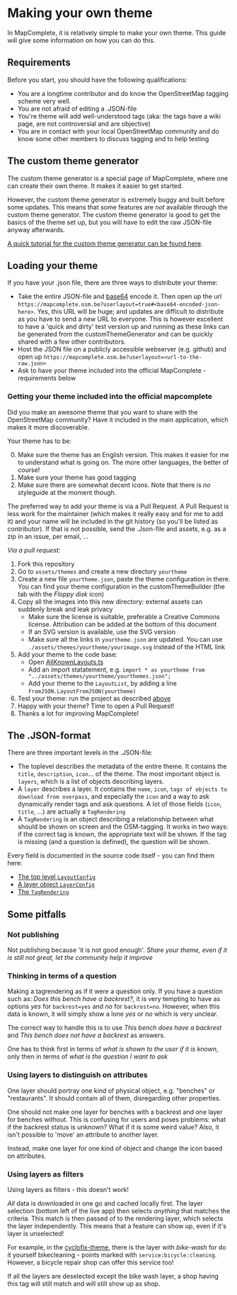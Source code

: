 Making your own theme
=====================

In MapComplete, it is relatively simple to make your own theme. This guide will give some information on how you can do this.

Requirements
------------

Before you start, you should have the following qualifications:

- You are a longtime contributor and do know the OpenStreetMap tagging scheme very well.
- You are not afraid of editing a .JSON-file
- You're theme will add well-understood tags (aka: the tags have a wiki page, are not controversial and are objective)
- You are in contact with your local OpenStreetMap community and do know some other members to discuss tagging and to help testing


The custom theme generator
--------------------------

The custom theme generator is a special page of MapComplete, where one can create their own theme. It makes it easier to get started.

However, the custom theme generator is extremely buggy and built before some updates. This means that some features are _not_ available through the custom theme generator. The custom theme generator is good to get the basics of the theme set up, but you will have to edit the raw JSON-file anyway afterwards.

[A quick tutorial for the custom theme generator can be found here](https://www.youtube.com/watch?v=nVbFrNVPxPw).

Loading your theme
------------------

If you have your .json file, there are three ways to distribute your theme:

- Take the entire JSON-file and [base64](https://www.base64encode.org/) encode it. Then open up the url `https://mapcomplete.osm.be?userlayout=true#<base64-encoded-json-here>`. Yes, this URL will be huge; and updates are difficult to distribute as you have to send a new URL to everyone. This is however excellent to have a 'quick and dirty' test version up and running as these links can be generated from the customThemeGenerator and can be quickly shared with a few other contributors.
- Host the JSON file on a publicly accessible webserver (e.g. github) and open up `https://mapcomplete.osm.be?userlayout=<url-to-the-raw.json>`
- Ask to have your theme included into the official MapComplete - requirements below

### Getting your theme included into the official mapcomplete

Did you make an awesome theme that you want to share with the OpenStreetMap community? Have it included in the main application, which makes it more discoverable.

Your theme has to be:

0) Make sure the theme has an English version. This makes it easier for me to understand what is going on. The more other languages, the better of course!
1) Make sure your theme has good tagging
3) Make sure there are somewhat decent icons. Note that there is _no_ styleguide at the moment though.

The preferred way to add your theme is via a Pull Request. A Pull Request is less work for the maintainer (which makes it really easy and for me to add it) and your name will be included in the git history (so you'll be listed as contributor). If that is not possible, send the .Json-file and assets, e.g. as a zip in an issue, per email, ...

*Via a pull request:*

1) Fork this repository
2) Go to `assets/themes` and create a new directory `yourtheme`
3) Create a new file `yourtheme.json`, paste the theme configuration in there. You can find your theme configuration in the customThemeBuilder (the tab with the *Floppy disk* icon)
4) Copy all the images into this new directory: external assets can suddenly break and leak privacy
   - Make sure the license is suitable, preferable a Creative Commons license. Attribution can be added at the bottom of this document
   - If an SVG version is available, use the SVG version
   - Make sure all the links in `yourtheme.json` are updated. You can use `./assets/themes/yourtheme/yourimage.svg` instead of the HTML link
 5) Add your theme to the code base:
    - Open [AllKnownLayouts.ts](https://github.com/pietervdvn/MapComplete/blob/master/Customizations/AllKnownLayouts.ts)
    - Add an import statatement, e.g. `import * as yourtheme from "../assets/themes/yourtheme/yourthemes.json";`
    - Add your theme to the `LayoutList`, by adding a line `FromJSON.LayoutFromJSON(yourtheme)`
 6) Test your theme: run the project as described [above](../README.md#Dev)
 7) Happy with your theme? Time to open a Pull Request!
 8) Thanks a lot for improving MapComplete!
 
 
 The .JSON-format
 ----------------
 
There are three important levels in the .JSON-file:

- The toplevel describes the metadata of the entire theme. It contains the `title`, `description`, `icon`... of the theme. The most important object is `layers`, which is a list of objects describing layers.
- A `layer` describes a layer. It contains the `name`, `icon`, `tags of objects to download from overpass`, and especially the `icon` and a way to ask dynamically render tags and ask questions. A lot of those fields (`icon`, `title`, ...) are actually a `TagRendering`
- A `TagRendering` is an object describing a relationship between what should be shown on screen and the OSM-tagging. It works in two ways: if the correct tag is known, the appropriate text will be shown. If the tag is missing (and a question is defined), the question will be shown.


Every field is documented in the source code itself - you can find them here:

- [The top level `LayoutConfig`](https://github.com/pietervdvn/MapComplete/blob/master/Customizations/JSON/LayoutConfigJson.ts)
- [A layer object `LayerConfig`](https://github.com/pietervdvn/MapComplete/blob/master/Customizations/JSON/LayerConfigJson.ts)
- [The `TagRendering`](https://github.com/pietervdvn/MapComplete/blob/master/Customizations/JSON/TagRenderingConfigJson.ts)

## Some pitfalls

### Not publishing

Not publishing because 'it is not good enough'. _Share your theme, even if it is still not great, let the community help it improve_

### Thinking in terms of a question

Making a tagrendering as if it were a question only. If you have a question such as: _Does this bench have a backrest?_, it is very tempting to have as options _yes_ for `backrest=yes` and _no_ for `backrest=no`. However, when this data is known, it will simply show a lone _yes_ or _no_ which is very unclear.

The correct way to handle this is to use _This bench does have a backrest_ and _This bench does not have a backrest_ as answers.

One has to think first in terms of _what is shown to the user if it is known_, only then in terms of _what is the question I want to ask_

### Using layers to distinguish on attributes

One layer should portray one kind of physical object, e.g. "benches" or "restaurants". It should contain all of them, disregarding other properties.

One should not make one layer for benches with a backrest and one layer for benches without. This is confusing for users and poses problems: what if the backrest status is unknown? What if it is some weird value?
Also, it isn't possible to 'move' an attribute to another layer.

Instead, make one layer for one kind of object and change the icon based on attributes.

### Using layers as filters

Using layers as filters - this doesn't work!

_All_ data is downloaded in one go and cached locally first. The layer selection (bottom left of the live app) then selects _anything_ that matches the criteria. This match is then passed of to the rendering layer, which selects the layer independently. This means that a feature can show up, even if it's layer is unselected!

For example, in the [cyclofix-theme](https://mapcomplete.osm.org/cyclofix), there is the layer with _bike-wash_ for do it yourself bikecleaning - points marked with `service:bicycle:cleaning`. However, a bicycle repair shop can offer this service too!

If all the layers are deselected except the bike wash layer, a shop having this tag will still match and will still show up as shop.


